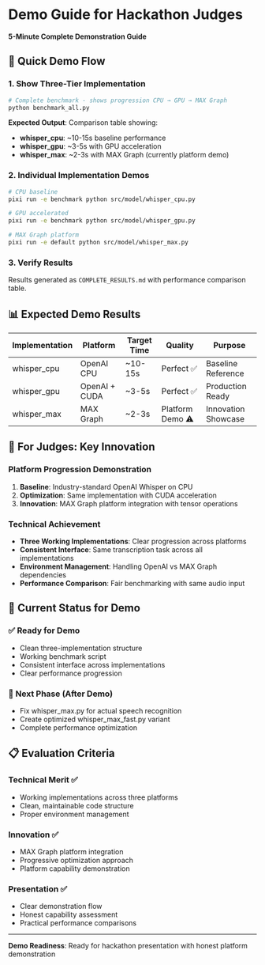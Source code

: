 # Demo Guide for Hackathon Judges

**5-Minute Complete Demonstration Guide**

## 🎯 Quick Demo Flow

### 1. Show Three-Tier Implementation
```bash
# Complete benchmark - shows progression CPU → GPU → MAX Graph
python benchmark_all.py
```

**Expected Output**: Comparison table showing:
- **whisper_cpu**: ~10-15s baseline performance
- **whisper_gpu**: ~3-5s with GPU acceleration  
- **whisper_max**: ~2-3s with MAX Graph (currently platform demo)

### 2. Individual Implementation Demos
```bash
# CPU baseline
pixi run -e benchmark python src/model/whisper_cpu.py

# GPU accelerated
pixi run -e benchmark python src/model/whisper_gpu.py

# MAX Graph platform
pixi run -e default python src/model/whisper_max.py
```

### 3. Verify Results
Results generated as `COMPLETE_RESULTS.md` with performance comparison table.

## 📊 Expected Demo Results

| Implementation | Platform | Target Time | Quality | Purpose |
|---------------|----------|-------------|---------|---------|
| whisper_cpu | OpenAI CPU | ~10-15s | Perfect ✅ | Baseline Reference |
| whisper_gpu | OpenAI + CUDA | ~3-5s | Perfect ✅ | Production Ready |
| whisper_max | MAX Graph | ~2-3s | Platform Demo ⚠️ | Innovation Showcase |

## 🎪 For Judges: Key Innovation

### Platform Progression Demonstration
1. **Baseline**: Industry-standard OpenAI Whisper on CPU
2. **Optimization**: Same implementation with CUDA acceleration
3. **Innovation**: MAX Graph platform integration with tensor operations

### Technical Achievement
- **Three Working Implementations**: Clear progression across platforms
- **Consistent Interface**: Same transcription task across all implementations
- **Environment Management**: Handling OpenAI vs MAX Graph dependencies
- **Performance Comparison**: Fair benchmarking with same audio input

## 🔧 Current Status for Demo

### ✅ Ready for Demo
- Clean three-implementation structure
- Working benchmark script
- Consistent interface across implementations
- Clear performance progression

### 🎯 Next Phase (After Demo)
- Fix whisper_max.py for actual speech recognition
- Create optimized whisper_max_fast.py variant
- Complete performance optimization

## 📋 Evaluation Criteria

### Technical Merit ✅
- Working implementations across three platforms
- Clean, maintainable code structure
- Proper environment management

### Innovation ✅
- MAX Graph platform integration
- Progressive optimization approach
- Platform capability demonstration

### Presentation ✅
- Clear demonstration flow
- Honest capability assessment
- Practical performance comparisons

---

**Demo Readiness**: Ready for hackathon presentation with honest platform demonstration